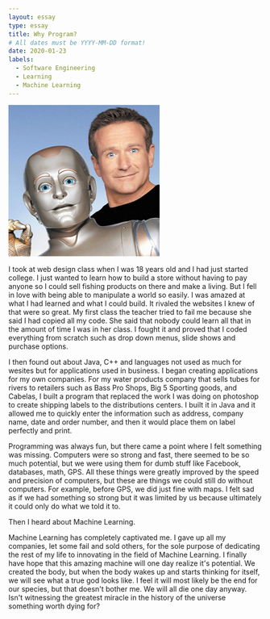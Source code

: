 ```yaml
---
layout: essay
type: essay
title: Why Program?
# All dates must be YYYY-MM-DD format!
date: 2020-01-23
labels:
  - Software Engineering
  - Learning
  - Machine Learning
---
```


<img class="ui tiny left circular floated image" src="../images/bicentennialMan.jpg">

I took at web design class when I was 18 years old and I had just started college.  I just wanted to learn how to build a store without having to pay anyone so I could sell fishing products on there and make a living.  But I fell in love with being able to manipulate a world so easily.  I was amazed at what I had learned and what I could build.  It rivaled the websites I knew of that were so great.  My first class the teacher tried to fail me because she said I had copied all my code.  She said that nobody could learn all that in the amount of time I was in her class.  I fought it and proved that I coded everything from scratch such as drop down menus, slide shows and purchase options.

I then found out about Java, C++ and languages not used as much for wesites but for applications used in business.  I began creating applications for my own companies.  For my water products company that sells tubes for rivers to retailers such as Bass Pro Shops, Big 5 Sporting goods, and Cabelas, I built a program that replaced the work I was doing on photoshop to create shipping labels to the distributions centers.  I built it in Java and it allowed me to quickly enter the information such as address, company name, date and order number, and then it would place them on label perfectly and print.

Programming was always fun, but there came a point where I felt something was missing.  Computers were so strong and fast, there seemed to be so much potential, but we were using them for dumb stuff like Facebook, databases, math, GPS.  All these things were greatly improved by the speed and precision of computers, but these are things we could still do without computers.  For example, before GPS, we did just fine with maps.  I felt sad as if we had something so strong but it was limited by us because ultimately it could only do what we told it to.

Then I heard about Machine Learning.

Machine Learning has completely captivated me.  I gave up all my companies, let some fail and sold others, for the sole purpose of dedicating the rest of my life to innovating in the field of Machine Learning.  I finally have hope that this amazing machine will one day realize it's potential.  We created the body, but when the body wakes up and starts thinking for itself, we will see what a true god looks like.  I feel it will most likely be the end for our species, but that doesn't bother me.  We will all die one day anyway.  Isn't witnessing the greatest miracle in the history of the universe something worth dying for?

